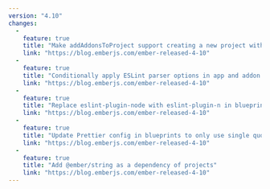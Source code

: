 ```yaml
---
version: "4.10"
changes:
  -
    feature: true
    title: "Make addAddonsToProject support creating a new project with custom target directory"
    link: "https://blog.emberjs.com/ember-released-4-10"
  -
    feature: true
    title: "Conditionally apply ESLint parser options in app and addon blueprints"
    link: "https://blog.emberjs.com/ember-released-4-10"
  -
    feature: true
    title: "Replace eslint-plugin-node with eslint-plugin-n in blueprints"
    link: "https://blog.emberjs.com/ember-released-4-10"
  -
    feature: true
    title: "Update Prettier config in blueprints to only use single quotes for .js and .ts files"
    link: "https://blog.emberjs.com/ember-released-4-10"
  -
    feature: true
    title: "Add @ember/string as a dependency of projects"
    link: "https://blog.emberjs.com/ember-released-4-10"
---
```

